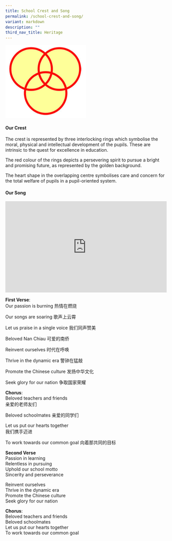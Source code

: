 ```yaml
---
title: School Crest and Song
permalink: /school-crest-and-song/
variant: markdown
description: ""
third_nav_title: Heritage
---
```

<img src="/images/Homepage/school_crest-300x269.jpg" style="width:50%">

#### Our Crest
The crest is represented by three interlocking rings which symbolise the moral, physical and intellectual development of the pupils. These are intrinsic to the quest for excellence in education.

The red colour of the rings depicts a persevering spirit to pursue a bright and promising future, as represented by the golden background.

The heart shape in the overlapping centre symbolises care and concern for the total welfare of pupils in a pupil-oriented system.

#### Our Song
<div style="max-width: 560px;">
  <div style="position: relative; width: 100%; height: 0; padding-bottom: 56.25%; overflow: hidden;">
    <iframe style="position: absolute;top: 0;left: 0;width: 100%;height: 100%;" allowfullscreen="" allow="accelerometer; autoplay; clipboard-write; encrypted-media; gyroscope; picture-in-picture; web-share" frameborder="0" title="YouTube video player" src="https://www.youtube.com/embed/kkW8A3fOKB0?si=CNae-AARjj6B0n2t">
    </iframe>
  </div>
</div>
 

**First Verse**:  
Our passion is burning
热情在燃烧

Our songs are soaring
歌声上云霄

Let us praise in a single voice
我们同声赞美

Beloved Nan Chiau
可爱的南侨

Reinvent ourselves
时代在呼唤

Thrive in the dynamic era
警钟在猛敲

Promote the Chinese culture 
发扬中华文化

Seek glory for our nation
争取国家荣耀

**Chorus**:  
Beloved teachers and friends  
亲爱的老师友们

Beloved schoolmates 
亲爱的同学们 

Let us put our hearts together  
我们携手迈进

To work towards our common goal
向着那共同的目标

**Second Verse**  
Passion in learning  
Relentless in pursuing  
Uphold our school motto  
Sincerity and perseverance

Reinvent ourselves  
Thrive in the dynamic era  
Promote the Chinese culture  
Seek glory for our nation

**Chorus**:  
Beloved teachers and friends  
Beloved schoolmates  
Let us put our hearts together  
To work towards our common goal